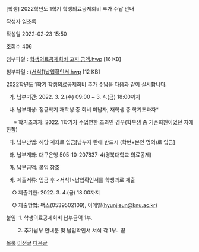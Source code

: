 



[학생] 2022학년도 1학기 학생의료공제회비 추가 수납 안내





작성자
임초록


작성일
2022-02-23 15:50


조회수
406


첨부파일 : [학생의료공제회비 고지 금액.hwp](https://computer.knu.ac.kr/pack/bbs/down.php?f_name=Q0dUVllEWVRYVXVLcBERbktTVQ==&o_name=학생의료공제회비고지금액.hwp&tbl=Site_BBS_25) [16 KB]  

첨부파일 : [(서식1)납입확인서.hwp](https://computer.knu.ac.kr/pack/bbs/down.php?f_name=QEdUVllEWVRYVXVLcBERbktTVQ==&o_name=(서식1)납입확인서.hwp&tbl=Site_BBS_25) [12 KB]


﻿2022학년도 1학기 학생의료공제회비 추가 수납을 다음과 같이 실시합니다.

  


  가. 납부기간: 2022. 3. 2.(수) 09:00 ~ 3. 4.(금) 18:00까지

  나. 납부대상: 정규학기 재학생 중 회비 미납자, 재학생 중 학기초과자*

     ※ 학기초과자: 2022. 1학기가 수업연한 초과인 경우(학부생 중 기존회원이었던 자에 한함)

  다. 납부방법: 해당 계좌로 입금[납부자 란에 반드시 (학번+본인 명의)로 입금]

  라. 납부계좌: 대구은행 505-10-207837-4(경북대학교 의료공제) 

  마. 납부금액: 붙임 참조

  바. 제출서류: 입금 후 <서식1>납입확인서를 학생과로 제출

    ○ 제출기한: 2022. 3. 4.(금) 18:00까지

    ○ 제출방법: 팩스(053­950­2109), 이메일(hyunjieun@knu.ac.kr)

  


붙임  1. 학생의료공제회비 납부금액 1부.

        2. 추가납부 안내문 및 납입확인서 서식 각 1부.  끝







[목록](https://computer.knu.ac.kr/06_sub/02_sub.html?key=&keyfield=&category=&page=1&bbs_code=Site_BBS_25)
[이전글](https://computer.knu.ac.kr/06_sub/02_sub.html?bbs_cmd=view&page=1&key=&keyfield=&category=&no=3703&bbs_code=Site_BBS_25)
[다음글](https://computer.knu.ac.kr/06_sub/02_sub.html?bbs_cmd=view&page=1&key=&keyfield=&category=&no=3706&bbs_code=Site_BBS_25)




